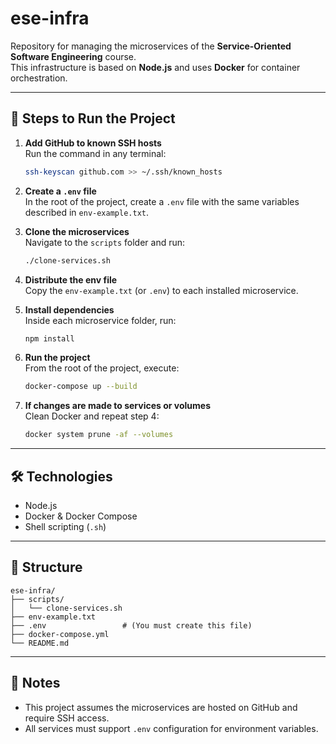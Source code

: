 # ese-infra

Repository for managing the microservices of the **Service-Oriented Software Engineering** course.  
This infrastructure is based on **Node.js** and uses **Docker** for container orchestration.

---

## 🧾 Steps to Run the Project

1. **Add GitHub to known SSH hosts**  
   Run the command in any terminal:
   ```bash
   ssh-keyscan github.com >> ~/.ssh/known_hosts
   ```

2. **Create a `.env` file**  
   In the root of the project, create a `.env` file with the same variables described in `env-example.txt`.

3. **Clone the microservices**  
   Navigate to the `scripts` folder and run:
   ```bash
   ./clone-services.sh
   ```

4. **Distribute the env file**  
   Copy the `env-example.txt` (or `.env`) to each installed microservice.

5. **Install dependencies**  
   Inside each microservice folder, run:
   ```bash
   npm install
   ```

6. **Run the project**  
   From the root of the project, execute:
   ```bash
   docker-compose up --build
   ```

7. **If changes are made to services or volumes**  
   Clean Docker and repeat step 4:
   ```bash
   docker system prune -af --volumes
   ```

---

## 🛠️ Technologies

- Node.js
- Docker & Docker Compose
- Shell scripting (`.sh`)

---

## 📁 Structure

```
ese-infra/
├── scripts/
│   └── clone-services.sh
├── env-example.txt
├── .env                 # (You must create this file)
├── docker-compose.yml
└── README.md
```

---

## 📌 Notes

- This project assumes the microservices are hosted on GitHub and require SSH access.
- All services must support `.env` configuration for environment variables.
